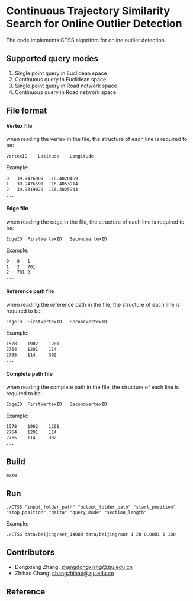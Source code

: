 # Continuous Trajectory Similarity Search for Online Outlier Detection

The code implements CTSS algorithm for online outlier detection.



## Supported query modes

1. Single point query in Euclidean space
2. Continuous query in Euclidean space
3. Single point query in Road network space
4. Continuous query in Road network space



## File format

#### Vertex file

when reading the vertex in the file, the structure of each line is required to be:

```.txt
VertexID	Latitude	Longitude
```

Example:

```.txt
0	39.9476009	116.4020469
1	39.9476591	116.4053914
2	39.9319029	116.4025943
...
```

#### Edge file

when reading the edge in the file, the structure of each line is required to be:

```.txt
EdgeID	FirstVertexID	SecondVertexID
```

Example:

```.txt
0	0	1
1	2	701
2	701	3
...
```

#### Reference path file

when reading the reference path in the file, the structure of each line is required to be:

```.txt
EdgeID	FirstVertexID	SecondVertexID
```

Example:

```.txt
1578	1902	1201
2764	1201	114
2765	114		302
...
```

#### Complete path file

when reading the complete path in the file, the structure of each line is required to be:

```.txt
EdgeID	FirstVertexID	SecondVertexID
```

Example:

```.txt
1578	1902	1201
2764	1201	114
2765	114		302
...
```



## Build

```
make
```



## Run

```
./CTSS "input_folder_path" "output_folder_path" "start_position" "stop_position" "delta" "query_mode" "section_length"
```

Example:

```
./CTSS data/beijing/set_14000 data/beijing/out 1 20 0.0081 1 100
```



## Contributors

- Dongxiang Zhang: zhangdongxiang@zju.edu.cn
- Zhihao Chang: changzhihao@zju.edu.cn



## Reference